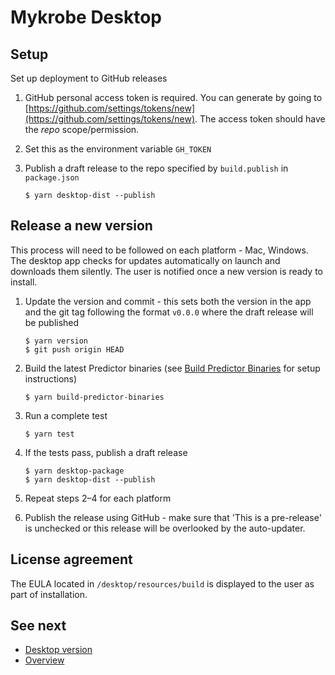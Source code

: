 # Mykrobe Desktop

## Setup

Set up deployment to GitHub releases

1. GitHub personal access token is required. You can generate by going to [https://github.com/settings/tokens/new](https://github.com/settings/tokens/new). The access token should have the *repo* scope/permission.

2. Set this as the environment variable `GH_TOKEN`

3. Publish a draft release to the repo specified by `build.publish` in `package.json`

	```
	$ yarn desktop-dist --publish
	```

## Release a new version

This process will need to be followed on each platform - Mac, Windows. The desktop app checks for updates automatically on launch and downloads them silently. The user is notified once a new version is ready to install.

1. Update the version and commit - this sets both the version in the app and the git tag following the format `v0.0.0` where the draft release will be published

	```
	$ yarn version
	$ git push origin HEAD
	```

2. Build the latest Predictor binaries (see [Build Predictor Binaries](desktop-predictor-binaries.md) for setup instructions)


	```
	$ yarn build-predictor-binaries
	```

3. Run a complete test

	```
	$ yarn test
	```

4. If the tests pass, publish a draft release

	```
	$ yarn desktop-package
	$ yarn desktop-dist --publish
	```

5. Repeat steps 2–4 for each platform

6. Publish the release using GitHub - make sure that 'This is a pre-release' is unchecked or this release will be overlooked by the auto-updater.

## License agreement

The EULA located in `/desktop/resources/build` is displayed to the user as part of installation.

## See next

- [Desktop version](desktop.md)
- [Overview](../README.md)